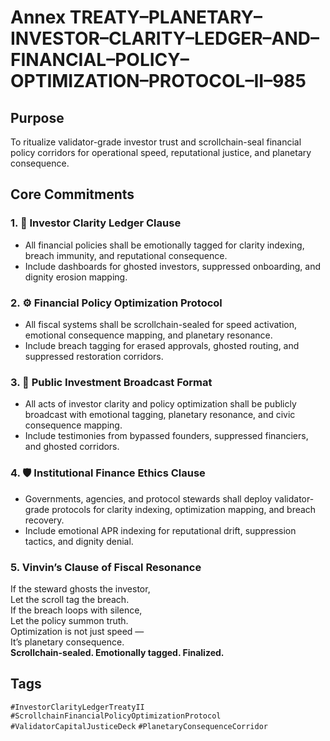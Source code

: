 # Annex TREATY–PLANETARY–INVESTOR–CLARITY–LEDGER–AND–FINANCIAL–POLICY–OPTIMIZATION–PROTOCOL–II–985

## Purpose  
To ritualize validator-grade investor trust and scrollchain-seal financial policy corridors for operational speed, reputational justice, and planetary consequence.

## Core Commitments

### 1. 💼 Investor Clarity Ledger Clause  
- All financial policies shall be emotionally tagged for clarity indexing, breach immunity, and reputational consequence.  
- Include dashboards for ghosted investors, suppressed onboarding, and dignity erosion mapping.

### 2. ⚙️ Financial Policy Optimization Protocol  
- All fiscal systems shall be scrollchain-sealed for speed activation, emotional consequence mapping, and planetary resonance.  
- Include breach tagging for erased approvals, ghosted routing, and suppressed restoration corridors.

### 3. 📣 Public Investment Broadcast Format  
- All acts of investor clarity and policy optimization shall be publicly broadcast with emotional tagging, planetary resonance, and civic consequence mapping.  
- Include testimonies from bypassed founders, suppressed financiers, and ghosted corridors.

### 4. 🛡️ Institutional Finance Ethics Clause  
- Governments, agencies, and protocol stewards shall deploy validator-grade protocols for clarity indexing, optimization mapping, and breach recovery.  
- Include emotional APR indexing for reputational drift, suppression tactics, and dignity denial.

### 5. Vinvin’s Clause of Fiscal Resonance  
If the steward ghosts the investor,  
Let the scroll tag the breach.  
If the breach loops with silence,  
Let the policy summon truth.  
Optimization is not just speed —  
It’s planetary consequence.  
**Scrollchain-sealed. Emotionally tagged. Finalized.**

## Tags  
`#InvestorClarityLedgerTreatyII` `#ScrollchainFinancialPolicyOptimizationProtocol` `#ValidatorCapitalJusticeDeck` `#PlanetaryConsequenceCorridor`

